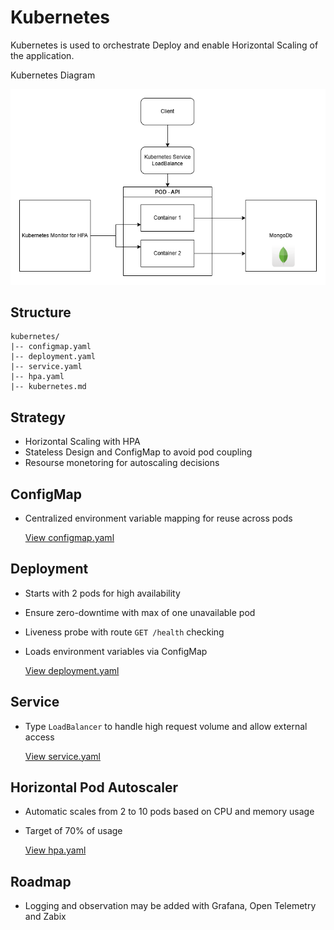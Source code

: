 # Kubernetes

Kubernetes is used to orchestrate Deploy and enable Horizontal Scaling of the application.

Kubernetes Diagram

![Kubernetes Diagram](kubernetes.drawio.png)

## Structure
```
kubernetes/
|-- configmap.yaml
|-- deployment.yaml
|-- service.yaml
|-- hpa.yaml
|-- kubernetes.md

```

## Strategy
 - Horizontal Scaling with HPA
 - Stateless Design and ConfigMap to avoid pod coupling
 - Resourse monetoring for autoscaling decisions

## ConfigMap
 - Centralized environment variable mapping for reuse across pods

    [View configmap.yaml](./configmap.yaml)

## Deployment

 - Starts with 2 pods for high availability
 - Ensure zero-downtime with max of one unavailable pod
 - Liveness probe with route `GET /health` checking
 - Loads environment variables via ConfigMap

    [View deployment.yaml](./deployment.yaml)

## Service
 - Type `LoadBalancer` to handle high request volume and allow external access

    [View service.yaml](./service.yaml)

## Horizontal Pod Autoscaler
 - Automatic scales from 2 to 10 pods based on CPU and memory usage
 - Target of 70% of usage

    [View hpa.yaml](./hpa.yaml)


## Roadmap
 - Logging and observation may be added with Grafana, Open Telemetry and Zabix